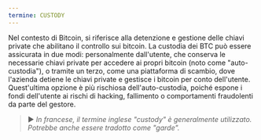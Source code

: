 ```yaml
---
termine: CUSTODY
---
```


Nel contesto di Bitcoin, si riferisce alla detenzione e gestione delle chiavi private che abilitano il controllo sui bitcoin. La custodia dei BTC può essere assicurata in due modi: personalmente dall'utente, che conserva le necessarie chiavi private per accedere ai propri bitcoin (noto come "auto-custodia"), o tramite un terzo, come una piattaforma di scambio, dove l'azienda detiene le chiavi private e gestisce i bitcoin per conto dell'utente. Quest'ultima opzione è più rischiosa dell'auto-custodia, poiché espone i fondi dell'utente ai rischi di hacking, fallimento o comportamenti fraudolenti da parte del gestore.

> ► *In francese, il termine inglese "custody" è generalmente utilizzato. Potrebbe anche essere tradotto come "garde".*